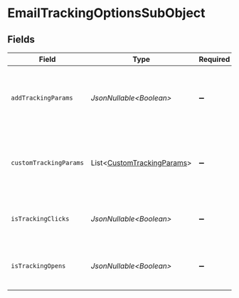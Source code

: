 # EmailTrackingOptionsSubObject


## Fields

| Field                                                                                                                   | Type                                                                                                                    | Required                                                                                                                | Description                                                                                                             |
| ----------------------------------------------------------------------------------------------------------------------- | ----------------------------------------------------------------------------------------------------------------------- | ----------------------------------------------------------------------------------------------------------------------- | ----------------------------------------------------------------------------------------------------------------------- |
| `addTrackingParams`                                                                                                     | *JsonNullable\<Boolean>*                                                                                                | :heavy_minus_sign:                                                                                                      | Whether the campaign needs custom tracking parameters. If set to False, tracking params will not be used.               |
| `customTrackingParams`                                                                                                  | List\<[CustomTrackingParams](../../models/components/CustomTrackingParams.md)>                                          | :heavy_minus_sign:                                                                                                      | A list of custom tracking parameters. If an empty list is given and add_tracking_params is True, uses company defaults. |
| `isTrackingClicks`                                                                                                      | *JsonNullable\<Boolean>*                                                                                                | :heavy_minus_sign:                                                                                                      | Whether the campaign is tracking click events. If not specified, uses company defaults.                                 |
| `isTrackingOpens`                                                                                                       | *JsonNullable\<Boolean>*                                                                                                | :heavy_minus_sign:                                                                                                      | Whether the campaign is tracking open events. If not specified, uses company defaults.                                  |